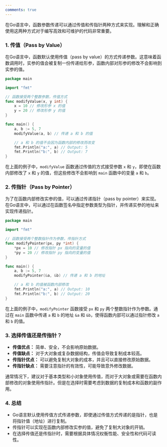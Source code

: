 ```yaml
---
comments: true
---
```


在Go语言中，函数参数传递可以通过传值和传指针两种方式来实现。理解和正确使用这两种方式对于编写高效和可维护的代码非常重要。

### 1. 传值（Pass by Value）

在Go语言中，函数默认使用传值（pass by value）的方式传递参数。这意味着函数调用时，实参的值会被复制一份传递给形参，函数内部对形参的修改不会影响到实参的值。

```go
package main

import "fmt"

// 函数接受两个整数参数，传值方式
func modifyValue(x, y int) {
    x = 10 // 修改形参 x 的值
    y = 20 // 修改形参 y 的值
}

func main() {
    a, b := 5, 7
    modifyValue(a, b) // 传递 a 和 b 的值

    // a 和 b 的值不会因为函数内部的修改而改变
    fmt.Println("a:", a) // Output: 5
    fmt.Println("b:", b) // Output: 7
}
```

在上面的例子中，`modifyValue` 函数通过传值的方式接受参数 `x` 和 `y`，即使在函数内部修改了 `x` 和 `y` 的值，但这些修改不会影响到 `main` 函数中的变量 `a` 和 `b`。

### 2. 传指针（Pass by Pointer）

为了在函数内部修改实参的值，可以通过传递指针（pass by pointer）来实现。在Go语言中，可以通过在函数签名中指定参数类型为指针，并传递实参的地址来实现传递指针。

```go
package main

import "fmt"

// 函数接受两个整数指针作为参数，传指针方式
func modifyPointer(px, py *int) {
    *px = 10 // 修改指针 px 指向的变量的值
    *py = 20 // 修改指针 py 指向的变量的值
}

func main() {
    a, b := 5, 7
    modifyPointer(&a, &b) // 传递 a 和 b 的地址

    // a 和 b 的值被函数内部修改
    fmt.Println("a:", a) // Output: 10
    fmt.Println("b:", b) // Output: 20
}
```

在上面的例子中，`modifyPointer` 函数接受 `px` 和 `py` 两个整数指针作为参数。通过在 `main` 函数中传递 `a` 和 `b` 的地址 `&a` 和 `&b`，使得函数内部可以通过指针修改 `a` 和 `b` 的值。

### 3. 选择传值还是传指针？

- **传值优点：** 简单、安全，不会影响原始数据。
- **传值缺点：** 对于大对象或复杂数据结构，传值会导致复制成本较高。
- **传指针优点：** 可以避免复制大对象的成本，并且可以直接修改原始数据。
- **传指针缺点：** 需要注意指针的有效性，可能导致意外修改数据。

通常情况下，建议对于基本类型和小对象使用传值，而对于大对象或需要在函数内部修改的对象使用传指针。但是在选择时需要考虑到数据的复制成本和函数的副作用。

### 4. 总结

- Go语言默认使用传值方式传递参数，即使通过传值方式传递的是指针，也是将指针值（地址）进行复制。
- 传指针可以实现在函数内部修改实参的值，避免了复制大对象的开销。
- 在选择传值还是传指针时，需要根据具体情况权衡性能、安全性和代码可读性。